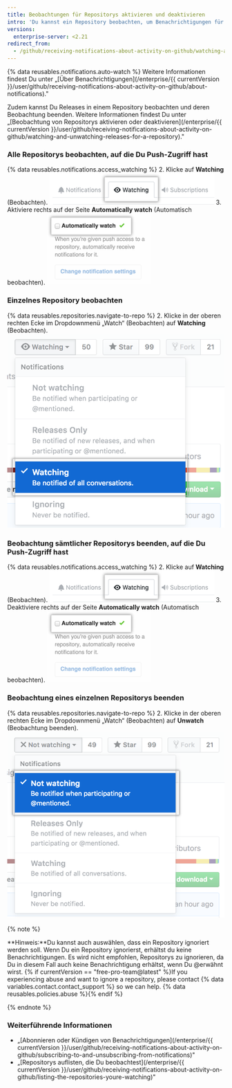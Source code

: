 ```yaml
---
title: Beobachtungen für Repositorys aktivieren und deaktivieren
intro: 'Du kannst ein Repository beobachten, um Benachrichtigungen für neu erstellte Pull Requests und Issues zu erhalten. Darüber hinaus kannst Du die Beobachtung eines Repositorys beenden, wenn Du keine weiteren Benachrichtigungen für dieses bestimmte Repository erhalten möchtest.'
versions:
  enterprise-server: <2.21
redirect_from:
  - /github/receiving-notifications-about-activity-on-github/watching-and-unwatching-repositories
---
```

{% data reusables.notifications.auto-watch %} Weitere Informationen findest Du unter „[Über Benachrichtigungen](/enterprise/{{ currentVersion }}/user/github/receiving-notifications-about-activity-on-github/about-notifications)."

Zudem kannst Du Releases in einem Repository beobachten und deren Beobachtung beenden. Weitere Informationen findest Du unter „[Beobachtung von Repositorys aktivieren oder deaktivieren](/enterprise/{{ currentVersion }}/user/github/receiving-notifications-about-activity-on-github/watching-and-unwatching-releases-for-a-repository)."

### Alle Repositorys beobachten, auf die Du Push-Zugriff hast

{% data reusables.notifications.access_watching %}
2. Klicke auf **Watching** (Beobachten). ![Auflistung der beobachteten Repositorys](/assets/images/help/notifications/notifications-watching-tab.png)
3. Aktiviere rechts auf der Seite **Automatically watch** (Automatisch beobachten). ![Ein Kontrollkästchen zum Konfigurieren der automatischen Beobachtung von Repositorys](/assets/images/help/notifications/ent-automatically-watch-repos.png)

### Einzelnes Repository beobachten

{% data reusables.repositories.navigate-to-repo %}
2. Klicke in der oberen rechten Ecke im Dropdownmenü „Watch“ (Beobachten) auf **Watching** (Beobachten). ![Beobachtungsoptionen in einem Dropdownmenü für ein Repository](/assets/images/help/notifications/watch-repository.png)

### Beobachtung sämtlicher Repositorys beenden, auf die Du Push-Zugriff hast

{% data reusables.notifications.access_watching %}
2. Klicke auf **Watching** (Beobachten). ![Auflistung der beobachteten Repositorys](/assets/images/help/notifications/notifications-watching-tab.png)
3. Deaktiviere rechts auf der Seite **Automatically watch** (Automatisch beobachten). ![Ein Kontrollkästchen zum Konfigurieren der automatischen Beobachtung von Repositorys](/assets/images/help/notifications/ent-automatically-watch-repos.png)

### Beobachtung eines einzelnen Repositorys beenden

{% data reusables.repositories.navigate-to-repo %}
2. Klicke in der oberen rechten Ecke im Dropdownmenü „Watch“ (Beobachten) auf **Unwatch** (Beobachtung beenden). ![Beobachtungsoptionen in einem Dropdownmenü für ein Repository](/assets/images/help/notifications/unwatch-repository.png)

{% note %}

**Hinweis:**Du kannst auch auswählen, dass ein Repository ignoriert werden soll. Wenn Du ein Repository ignorierst, erhältst du keine Benachrichtigungen. Es wird nicht empfohlen, Repositorys zu ignorieren, da Du in diesem Fall auch keine Benachrichtigung erhältst, wenn Du @erwähnt wirst. {% if currentVersion == "free-pro-team@latest" %}If you experiencing abuse and want to ignore a repository, please contact {% data variables.contact.contact_support %} so we can help. {% data reusables.policies.abuse %}{% endif %}

{% endnote %}

### Weiterführende Informationen

- „[Abonnieren oder Kündigen von Benachrichtigungen](/enterprise/{{ currentVersion }}/user/github/receiving-notifications-about-activity-on-github/subscribing-to-and-unsubscribing-from-notifications)"
- „[Repositorys auflisten, die Du beobachtest](/enterprise/{{ currentVersion }}/user/github/receiving-notifications-about-activity-on-github/listing-the-repositories-youre-watching)"
